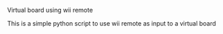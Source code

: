 Virtual board using wii remote

This is a simple python script to use wii remote as input to a virtual board
